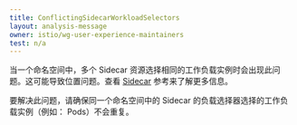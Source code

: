 ```yaml
---
title: ConflictingSidecarWorkloadSelectors
layout: analysis-message
owner: istio/wg-user-experience-maintainers
test: n/a
---
```


当一个命名空间中，多个 Sidecar 资源选择相同的工作负载实例时会出现此问题。这可能导致位置问题。查看 [Sidecar](/zh/docs/reference/config/networking/sidecar/) 参考来了解更多信息。

要解决此问题，请确保同一个命名空间中的 Sidecar 的负载选择器选择的工作负载实例（例如： Pods）不会重复。
